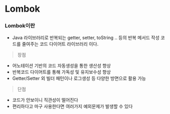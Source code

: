 # Lombok

### Lombok이란
- Java 라이브러리로 반복되는 getter, setter, toString .. 등의 반복 메서드 작성 코드를 줄여주는 코드 다이어트 라이브러리 이다.


> 장점
- 어노테이션 기반의 코드 자동생성을 통한 생산성 향상
- 반복코드 다이어트를 통해 가독성 및 유지보수성 향상
- Getter/Setter 외 빌더 패턴이나 로그생성 등 다양한 방면으로 활용 가능

> 단점
- 코드가 안보이니 직관성이 떨어진다
- 편리하다고 마구 사용한다면 여러가지 예외문제가 발생할 수 있다

